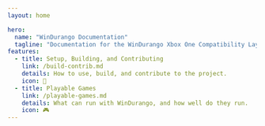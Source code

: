 ```yaml
---
layout: home

hero:
  name: "WinDurango Documentation"
  tagline: "Documentation for the WinDurango Xbox One Compatibility Layer."
features:
  - title: Setup, Building, and Contributing
    link: /build-contrib.md
    details: How to use, build, and contribute to the project.
    icon: 🔨
  - title: Playable Games
    link: /playable-games.md
    details: What can run with WinDurango, and how well do they run.
    icon: 🎮
---
```

